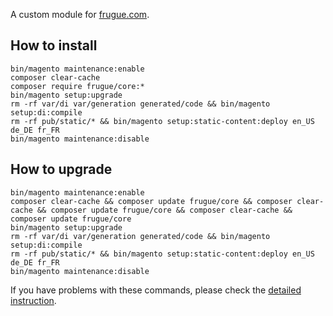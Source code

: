 A custom module for [frugue.com](https://frugue.com).

## How to install
```
bin/magento maintenance:enable
composer clear-cache
composer require frugue/core:*
bin/magento setup:upgrade
rm -rf var/di var/generation generated/code && bin/magento setup:di:compile
rm -rf pub/static/* && bin/magento setup:static-content:deploy en_US de_DE fr_FR
bin/magento maintenance:disable
```

## How to upgrade
```
bin/magento maintenance:enable
composer clear-cache && composer update frugue/core && composer clear-cache && composer update frugue/core && composer clear-cache && composer update frugue/core
bin/magento setup:upgrade
rm -rf var/di var/generation generated/code && bin/magento setup:di:compile
rm -rf pub/static/* && bin/magento setup:static-content:deploy en_US de_DE fr_FR
bin/magento maintenance:disable
```

If you have problems with these commands, please check the [detailed instruction](https://mage2.pro/t/263).